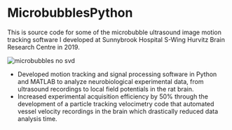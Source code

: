 # MicrobubblesPython

This is source code for some of the microbubble ultrasound image motion tracking software I developed at Sunnybrook Hospital S-Wing Hurvitz Brain Research Centre in 2019. 


![microbubbles no svd](https://user-images.githubusercontent.com/50881444/132404684-116e213a-67d2-4517-86ba-251690d486b2.png)


- Developed motion tracking and signal processing software in Python and MATLAB to analyze neurobiological
experimental data, from ultrasound recordings to local field potentials in the rat brain.
- Increased experimental acquisition efficiency by 50% through the development of a particle tracking velocimetry code
that automated vessel velocity recordings in the brain which drastically reduced data analysis time.

